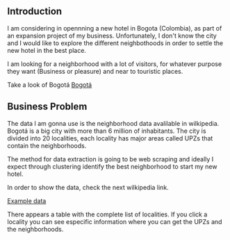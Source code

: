 ## Introduction

I am considering in opennning a new hotel in Bogota (Colombia), as part of an expansion project of my business. Unfortunately, I don't know the city and I would like to explore the different neighbothoods in order to settle the new hotel in the best place.

I am looking for a neighborhood with a lot of visitors, for whatever purpose they want (Business or pleasure) and near to touristic places.

Take a look of Bogotá
[Bogotá](https://es.wikipedia.org/wiki/Bogot%C3%A1)

## Business Problem

The data I am gonna use is the neighborhood data avalilable in wilkipedia. Bogotá is a big city with more than 6 million of inhabitants. The city is divided into 20 localities, each locality has major areas called UPZs that contain the neighborhoods.

The method for data extraction is going to be web scraping and ideally I expect through clustering identify the best neighborhood to start my new hotel.

In order to show the data, check the next wilkipedia link. 

[Example data](https://es.wikipedia.org/wiki/Anexo:Localidades_de_Bogot%C3%A1)

There appears a table with the complete list of localities. If you click a locality you can see especific information where you can get the UPZs and the neighborhoods.

